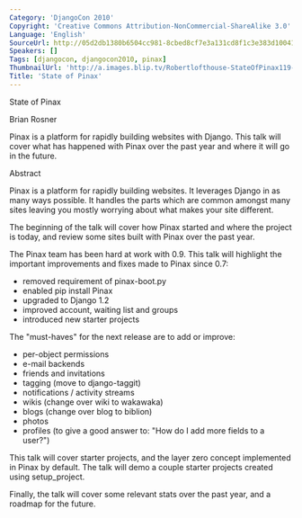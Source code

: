 ```yaml
---
Category: 'DjangoCon 2010'
Copyright: 'Creative Commons Attribution-NonCommercial-ShareAlike 3.0'
Language: 'English'
SourceUrl: http://05d2db1380b6504cc981-8cbed8cf7e3a131cd8f1c3e383d10041.r93.cf2.rackcdn.com/djangocon-2010/55_state-of-pinax.flv
Speakers: []
Tags: [djangocon, djangocon2010, pinax]
ThumbnailUrl: 'http://a.images.blip.tv/Robertlofthouse-StateOfPinax119-438.jpg'
Title: 'State of Pinax'
---
```

State of Pinax

Brian Rosner

Pinax is a platform for rapidly building websites with Django. This talk will
cover what has happened with Pinax over the past year and where it will go in
the future.

Abstract

Pinax is a platform for rapidly building websites. It leverages Django in as
many ways possible. It handles the parts which are common amongst many sites
leaving you mostly worrying about what makes your site different.

The beginning of the talk will cover how Pinax started and where the project
is today, and review some sites built with Pinax over the past year.

The Pinax team has been hard at work with 0.9. This talk will highlight the
important improvements and fixes made to Pinax since 0.7:

  * removed requirement of pinax-boot.py 
  * enabled pip install Pinax 
  * upgraded to Django 1.2 
  * improved account, waiting list and groups 
  * introduced new starter projects 

The "must-haves" for the next release are to add or improve:

  * per-object permissions 
  * e-mail backends 
  * friends and invitations 
  * tagging (move to django-taggit) 
  * notifications / activity streams 
  * wikis (change over wiki to wakawaka) 
  * blogs (change over blog to biblion) 
  * photos 
  * profiles (to give a good answer to: "How do I add more fields to a user?") 

This talk will cover starter projects, and the layer zero concept implemented
in Pinax by default. The talk will demo a couple starter projects created
using setup_project.

Finally, the talk will cover some relevant stats over the past year, and a
roadmap for the future.
